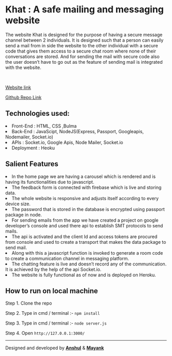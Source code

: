 # Khat : A safe mailing and messaging website
<p>The website Khat is designed for the purpose of having a secure message channel between 2 individuals.
It is designed such that a person can easily send a mail from in side the website to the other individual with a secure code that gives them access to a secure chat room where none of their conversations are stored. And for sending the mail with secure code also the user doesn’t have to go out as the feature of sending mail is integrated with the website.</p>
<br>

[Website link](https://join-khat.herokuapp.com/)

[Github Repo Link](https://github.com/MayankShrivastava17/khat)

## Technologies used:
<li> Front-End :  HTML, CSS ,Bulma 
<li> Back-End : JavaScipt, NodeJS(Express, Passport, Googleapis, Nodemailer, Socket.io)
<li> APIs : Socket.io, Google Apis, Node Mailer, Socket.io
<li> Deployment : Heoku  
  
  ## Salient Features
  
 <li>  In the home page we are having a carousel which is rendered and is having its functionalities due to javascript.

 <li> The feedback form is connected with firebase which is live and storing data.

 <li> The whole website is responsive and adjusts itself according to every device size.

 <li> The password that is stored in the database is encrypted using passport package in node.

 <li> For sending emails from the app we have created a project on google developer’s console and used there api to establish SMT protocols to send mails.

 <li> The api is activated and the client Id and access tokens are procured from console and used to create a transport that makes the data package to send mail. 

 <li> Along with this a javascript function is invoked to generate a room code to create a communication channel in messaging platform.

 <li> The chatting feature is live and doesn’t record any of the communication. It is achieved by the help of the api Socket.io.

 <li> The website is fully functional as of now and is deployed on Heroku.
  
## How to run on local machine
   
Step 1. Clone the repo

Step 2. Type in cmd / terminal :- `npm install`

Step 3. Type in cmd / terminal :- `node server.js`

Step 4. Open `http://127.0.0.1:3000/`
   
---   
   
Designed and developed by <strong>[Anshul](https://www.linkedin.com/in/anshul-prasad-9260281a2/)</strong> & <strong>[Mayank](https://www.linkedin.com/in/mayankshrivastava17/)</strong>
   
   
